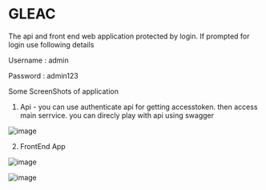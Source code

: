 # GLEAC

The api and front end web application protected by login. If prompted for login use following details

Username : admin

Password : admin123

Some ScreenShots of application

1. Api - you can use authenticate api for getting accesstoken. then access main serrvice. you can direcly play with api using swagger

![image](https://user-images.githubusercontent.com/11258936/120918213-da209e00-c6d0-11eb-874d-045497fd2e7a.png)

2. FrontEnd App

![image](https://user-images.githubusercontent.com/11258936/120918337-9a0deb00-c6d1-11eb-9ab6-afcf1b94bd70.png)


![image](https://user-images.githubusercontent.com/11258936/120918322-8c586580-c6d1-11eb-89e9-7c2d82fd29cb.png)
